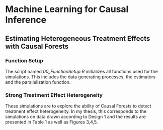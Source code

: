 # Machine Learning for Causal Inference
## Estimating Heterogeneous Treatment Effects with Causal Forests

### Function Setup

The script named *00_FunctionSetup.R* initializes all functions used for the simulations. This includes the data generating processes, the estimators and the parallelization function.

### Strong Treatment Effect Heterogeneity

These simulations are to explore the ability of Causal Forests to detect treatment effect heterogeneity. In my thesis, this corresponds to the simulations on data drawn according to Design 1 and the results are presented in Table 1 as well as Figures 3,4,5.

